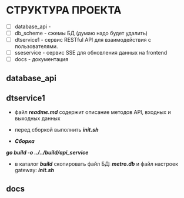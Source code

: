 # СТРУКТУРА ПРОЕКТА

- [ ] database_api -
- [ ] db_scheme - сжемы БД (думаю надо будет удалить)
- [ ] dtservice1 - сервис RESTful API для взаимодействия с пользователями.
- [ ] sseservice - сервис SSE для обновления данных на frontend
- [ ] docs - документация

## database_api

## dtservice1

- файл ***readme.md*** содержит описание методов API, входных и выходных данных

- перед сборкой выполнить ***init.sh***

- ***Сборка***

***go build -o ../../build/api_service***

- в каталог ***build*** скопировать файл БД: ***metro.db*** и файл настроек gateway: ***init.sh***

## docs
